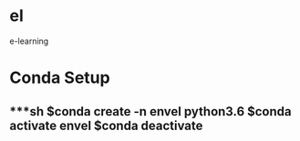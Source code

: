 # el
e-learning

# Conda Setup

***sh
$conda create -n envel python3.6
$conda activate envel
$conda deactivate
---
